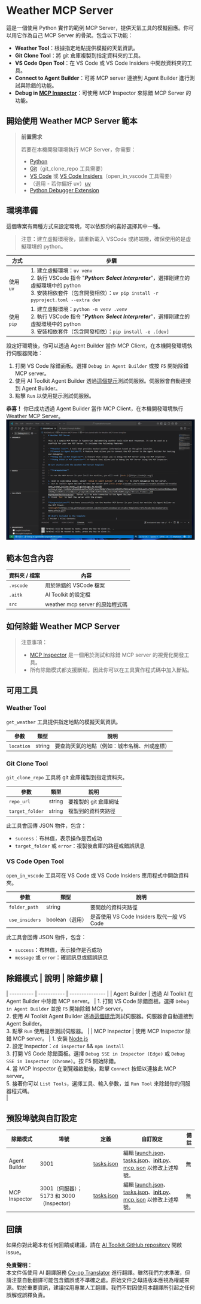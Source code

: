 <!--
CO_OP_TRANSLATOR_METADATA:
{
  "original_hash": "a3f252a62f059360855de5331a575898",
  "translation_date": "2025-06-10T07:04:45+00:00",
  "source_file": "10-StreamliningAIWorkflowsBuildingAnMCPServerWithAIToolkit/lab4/code/github_mcp_server/README.md",
  "language_code": "tw"
}
-->
# Weather MCP Server

這是一個使用 Python 實作的範例 MCP Server，提供天氣工具的模擬回應。你可以用它作為自己 MCP Server 的骨架。包含以下功能：

- **Weather Tool**：根據指定地點提供模擬的天氣資訊。
- **Git Clone Tool**：將 git 倉庫複製到指定資料夾的工具。
- **VS Code Open Tool**：在 VS Code 或 VS Code Insiders 中開啟資料夾的工具。
- **Connect to Agent Builder**：可將 MCP server 連接到 Agent Builder 進行測試與除錯的功能。
- **Debug in [MCP Inspector](https://github.com/modelcontextprotocol/inspector)**：可使用 MCP Inspector 來除錯 MCP Server 的功能。

## 開始使用 Weather MCP Server 範本

> **前置需求**
>
> 若要在本機開發環境執行 MCP Server，你需要：
>
> - [Python](https://www.python.org/)
> - [Git](https://git-scm.com/)（git_clone_repo 工具需要）
> - [VS Code](https://code.visualstudio.com/) 或 [VS Code Insiders](https://code.visualstudio.com/insiders/)（open_in_vscode 工具需要）
> - （選用 - 若你偏好 uv）[uv](https://github.com/astral-sh/uv)
> - [Python Debugger Extension](https://marketplace.visualstudio.com/items?itemName=ms-python.debugpy)

## 環境準備

這個專案有兩種方式來設定環境，可以依照你的喜好選擇其中一種。

> 注意：建立虛擬環境後，請重新載入 VSCode 或終端機，確保使用的是虛擬環境的 python。

| 方式 | 步驟 |
| -------- | ----- |
| 使用 `uv` | 1. 建立虛擬環境：`uv venv` <br>2. 執行 VSCode 指令 "***Python: Select Interpreter***"，選擇剛建立的虛擬環境中的 python <br>3. 安裝相依套件（包含開發相依）：`uv pip install -r pyproject.toml --extra dev` |
| 使用 `pip` | 1. 建立虛擬環境：`python -m venv .venv` <br>2. 執行 VSCode 指令 "***Python: Select Interpreter***"，選擇剛建立的虛擬環境中的 python <br>3. 安裝相依套件（包含開發相依）：`pip install -e .[dev]` |

設定好環境後，你可以透過 Agent Builder 當作 MCP Client，在本機開發環境執行伺服器開始：

1. 打開 VS Code 除錯面板。選擇 `Debug in Agent Builder` 或按 `F5` 開始除錯 MCP server。
2. 使用 AI Toolkit Agent Builder 透過[這個提示](../../../../../../../../../../../open_prompt_builder)測試伺服器。伺服器會自動連接到 Agent Builder。
3. 點擊 `Run` 以使用提示測試伺服器。

**恭喜！** 你已成功透過 Agent Builder 當作 MCP Client，在本機開發環境執行 Weather MCP Server。
![DebugMCP](https://raw.githubusercontent.com/microsoft/windows-ai-studio-templates/refs/heads/dev/mcpServers/mcp_debug.gif)

## 範本包含內容

| 資料夾 / 檔案 | 內容 |
| ------------ | -------------------------------------------- |
| `.vscode` | 用於除錯的 VSCode 檔案 |
| `.aitk` | AI Toolkit 的設定檔 |
| `src` | weather mcp server 的原始程式碼 |

## 如何除錯 Weather MCP Server

> 注意事項：
> - [MCP Inspector](https://github.com/modelcontextprotocol/inspector) 是一個用於測試和除錯 MCP server 的視覺化開發工具。
> - 所有除錯模式都支援斷點，因此你可以在工具實作程式碼中加入斷點。

## 可用工具

### Weather Tool
`get_weather` 工具提供指定地點的模擬天氣資訊。

| 參數 | 類型 | 說明 |
| --------- | ---- | ----------- |
| `location` | string | 要查詢天氣的地點（例如：城市名稱、州或座標） |

### Git Clone Tool
`git_clone_repo` 工具將 git 倉庫複製到指定資料夾。

| 參數 | 類型 | 說明 |
| --------- | ---- | ----------- |
| `repo_url` | string | 要複製的 git 倉庫網址 |
| `target_folder` | string | 複製到的資料夾路徑 |

此工具會回傳 JSON 物件，包含：
- `success`：布林值，表示操作是否成功
- `target_folder` 或 `error`：複製後倉庫的路徑或錯誤訊息

### VS Code Open Tool
`open_in_vscode` 工具可在 VS Code 或 VS Code Insiders 應用程式中開啟資料夾。

| 參數 | 類型 | 說明 |
| --------- | ---- | ----------- |
| `folder_path` | string | 要開啟的資料夾路徑 |
| `use_insiders` | boolean（選用） | 是否使用 VS Code Insiders 取代一般 VS Code |

此工具會回傳 JSON 物件，包含：
- `success`：布林值，表示操作是否成功
- `message` 或 `error`：確認訊息或錯誤訊息

## 除錯模式 | 說明 | 除錯步驟 |
| ---------- | ----------- | --------------- |
| Agent Builder | 透過 AI Toolkit 在 Agent Builder 中除錯 MCP server。 | 1. 打開 VS Code 除錯面板。選擇 `Debug in Agent Builder` 並按 `F5` 開始除錯 MCP server。<br>2. 使用 AI Toolkit Agent Builder 透過[這個提示](../../../../../../../../../../../open_prompt_builder)測試伺服器。伺服器會自動連接到 Agent Builder。<br>3. 點擊 `Run` 使用提示測試伺服器。 |
| MCP Inspector | 使用 MCP Inspector 除錯 MCP server。 | 1. 安裝 [Node.js](https://nodejs.org/)<br>2. 設定 Inspector：`cd inspector` && `npm install` <br>3. 打開 VS Code 除錯面板。選擇 `Debug SSE in Inspector (Edge)` 或 `Debug SSE in Inspector (Chrome)`。按 F5 開始除錯。<br>4. 當 MCP Inspector 在瀏覽器啟動後，點擊 `Connect` 按鈕以連接此 MCP server。<br>5. 接著你可以 `List Tools`，選擇工具、輸入參數，並 `Run Tool` 來除錯你的伺服器程式碼。<br> |

## 預設埠號與自訂設定

| 除錯模式 | 埠號 | 定義 | 自訂設定 | 備註 |
| ---------- | ----- | ------------ | -------------- |-------------- |
| Agent Builder | 3001 | [tasks.json](../../../../../../10-StreamliningAIWorkflowsBuildingAnMCPServerWithAIToolkit/lab4/code/github_mcp_server/.vscode/tasks.json) | 編輯 [launch.json](../../../../../../10-StreamliningAIWorkflowsBuildingAnMCPServerWithAIToolkit/lab4/code/github_mcp_server/.vscode/launch.json)、[tasks.json](../../../../../../10-StreamliningAIWorkflowsBuildingAnMCPServerWithAIToolkit/lab4/code/github_mcp_server/.vscode/tasks.json)、[__init__.py](../../../../../../10-StreamliningAIWorkflowsBuildingAnMCPServerWithAIToolkit/lab4/code/github_mcp_server/src/__init__.py)、[mcp.json](../../../../../../10-StreamliningAIWorkflowsBuildingAnMCPServerWithAIToolkit/lab4/code/github_mcp_server/.aitk/mcp.json) 以修改上述埠號。 | 無 |
| MCP Inspector | 3001（伺服器）；5173 和 3000（Inspector） | [tasks.json](../../../../../../10-StreamliningAIWorkflowsBuildingAnMCPServerWithAIToolkit/lab4/code/github_mcp_server/.vscode/tasks.json) | 編輯 [launch.json](../../../../../../10-StreamliningAIWorkflowsBuildingAnMCPServerWithAIToolkit/lab4/code/github_mcp_server/.vscode/launch.json)、[tasks.json](../../../../../../10-StreamliningAIWorkflowsBuildingAnMCPServerWithAIToolkit/lab4/code/github_mcp_server/.vscode/tasks.json)、[__init__.py](../../../../../../10-StreamliningAIWorkflowsBuildingAnMCPServerWithAIToolkit/lab4/code/github_mcp_server/src/__init__.py)、[mcp.json](../../../../../../10-StreamliningAIWorkflowsBuildingAnMCPServerWithAIToolkit/lab4/code/github_mcp_server/.aitk/mcp.json) 以修改上述埠號。 | 無 |

## 回饋

如果你對此範本有任何回饋或建議，請在 [AI Toolkit GitHub repository](https://github.com/microsoft/vscode-ai-toolkit/issues) 開啟 issue。

**免責聲明**：  
本文件係使用 AI 翻譯服務 [Co-op Translator](https://github.com/Azure/co-op-translator) 進行翻譯。雖然我們力求準確，但請注意自動翻譯可能包含錯誤或不準確之處。原始文件之母語版本應視為權威來源。對於重要資訊，建議採用專業人工翻譯。我們不對因使用本翻譯所引起之任何誤解或誤釋負責。